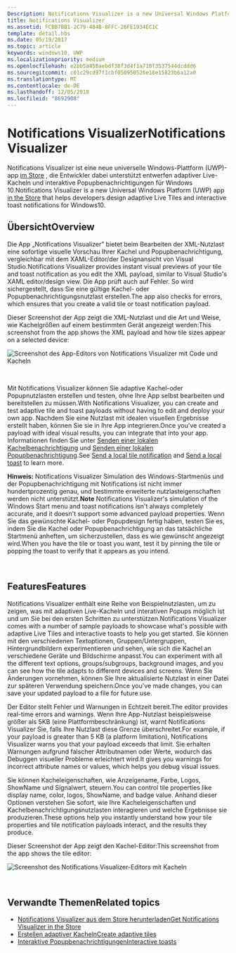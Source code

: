 ```yaml
---
Description: Notifications Visualizer is a new Universal Windows Platform (UWP) app in the Store that helps developers design adaptive live tiles for Windows 10.
title: Notifications Visualizer
ms.assetid: FCBB7BB1-2C79-484B-8FFC-26FE1934EC1C
template: detail.hbs
ms.date: 05/19/2017
ms.topic: article
keywords: windows10, UWP
ms.localizationpriority: medium
ms.openlocfilehash: e2bb5a450aebdf38f3d4f1a710f3537544dcddd6
ms.sourcegitcommit: c01c29cd97f1cbf050950526e18e15823b6a12a0
ms.translationtype: MT
ms.contentlocale: de-DE
ms.lasthandoff: 12/05/2018
ms.locfileid: "8692908"
---
```

# <a name="notifications-visualizer"></a><span data-ttu-id="70a2c-103">Notifications Visualizer</span><span class="sxs-lookup"><span data-stu-id="70a2c-103">Notifications Visualizer</span></span>

 


<span data-ttu-id="70a2c-104">Notifications Visualizer ist eine neue universelle Windows-Plattform (UWP)-app [im Store](https://www.microsoft.com/store/apps/notifications-visualizer/9nblggh5xsl1) , die Entwickler dabei unterstützt entwerfen adaptiver Live-Kacheln und interaktive Popupbenachrichtigungen für Windows 10.</span><span class="sxs-lookup"><span data-stu-id="70a2c-104">Notifications Visualizer is a new Universal Windows Platform (UWP) app [in the Store](https://www.microsoft.com/store/apps/notifications-visualizer/9nblggh5xsl1) that helps developers design adaptive Live Tiles and interactive toast notifications for Windows10.</span></span>


## <a name="overview"></a><span data-ttu-id="70a2c-105">Übersicht</span><span class="sxs-lookup"><span data-stu-id="70a2c-105">Overview</span></span>

<span data-ttu-id="70a2c-106">Die App „Notifications Visualizer” bietet beim Bearbeiten der XML-Nutzlast eine sofortige visuelle Vorschau Ihrer Kachel und Popupbenachrichtigung, vergleichbar mit dem XAML-Editor/der Designansicht von Visual Studio.</span><span class="sxs-lookup"><span data-stu-id="70a2c-106">Notifications Visualizer provides instant visual previews of your tile and toast notification as you edit the XML payload, similar to Visual Studio's XAML editor/design view.</span></span> <span data-ttu-id="70a2c-107">Die App prüft auch auf Fehler. So wird sichergestellt, dass Sie eine gültige Kachel- oder Popupbenachrichtigungsnutzlast erstellen.</span><span class="sxs-lookup"><span data-stu-id="70a2c-107">The app also checks for errors, which ensures that you create a valid tile or toast notification payload.</span></span>

<span data-ttu-id="70a2c-108">Dieser Screenshot der App zeigt die XML-Nutzlast und die Art und Weise, wie Kachelgrößen auf einem bestimmten Gerät angezeigt werden:</span><span class="sxs-lookup"><span data-stu-id="70a2c-108">This screenshot from the app shows the XML payload and how tile sizes appear on a selected device:</span></span>

![Screenshot des App-Editors von Notifications Visualizer mit Code und Kacheln](images/notif-visualizer-001.png)

 

<span data-ttu-id="70a2c-110">Mit Notifications Visualizer können Sie adaptive Kachel-oder Popupnutzlasten erstellen und testen, ohne Ihre App selbst bearbeiten und bereitstellen zu müssen.</span><span class="sxs-lookup"><span data-stu-id="70a2c-110">With Notifications Visualizer, you can create and test adaptive tile and toast payloads without having to edit and deploy your own app.</span></span> <span data-ttu-id="70a2c-111">Nachdem Sie eine Nutzlast mit idealen visuellen Ergebnisse erstellt haben, können Sie sie in Ihre App integrieren.</span><span class="sxs-lookup"><span data-stu-id="70a2c-111">Once you've created a payload with ideal visual results, you can integrate that into your app.</span></span> <span data-ttu-id="70a2c-112">Informationen finden Sie unter [Senden einer lokalen Kachelbenachrichtigung](sending-a-local-tile-notification.md) und [Senden einer lokalen Popupbenachrichtigung](send-local-toast.md).</span><span class="sxs-lookup"><span data-stu-id="70a2c-112">See [Send a local tile notification](sending-a-local-tile-notification.md) and [Send a local toast](send-local-toast.md) to learn more.</span></span>

<span data-ttu-id="70a2c-113">**Hinweis:**  Notifications Visualizer Simulation des Windows-Startmenüs und der Popupbenachrichtigung mit Notifications ist nicht immer hundertprozentig genau, und bestimmte erweiterte nutzlasteigenschaften werden nicht unterstützt.</span><span class="sxs-lookup"><span data-stu-id="70a2c-113">**Note** Notifications Visualizer's simulation of the Windows Start menu and toast notifications isn't always completely accurate, and it doesn't support some advanced payload properties.</span></span> <span data-ttu-id="70a2c-114">Wenn Sie das gewünschte Kachel- oder Popupdesign fertig haben, testen Sie es, indem Sie die Kachel oder Popupbenachrichtigung an das tatsächliche Startmenü anheften, um sicherzustellen, dass es wie gewünscht angezeigt wird.</span><span class="sxs-lookup"><span data-stu-id="70a2c-114">When you have the tile or toast you want, test it by pinning the tile or popping the toast to verify that it appears as you intend.</span></span>

 

## <a name="features"></a><span data-ttu-id="70a2c-115">Features</span><span class="sxs-lookup"><span data-stu-id="70a2c-115">Features</span></span>

<span data-ttu-id="70a2c-116">Notifications Visualizer enthält eine Reihe von Beispielnutzlasten, um zu zeigen, was mit adaptiven Live-Kacheln und interativen Popups möglich ist und um Sie bei den ersten Schritten zu unterstützen.</span><span class="sxs-lookup"><span data-stu-id="70a2c-116">Notifications Visualizer comes with a number of sample payloads to showcase what's possible with adaptive Live Tiles and interactive toasts to help you get started.</span></span> <span data-ttu-id="70a2c-117">Sie können mit den verschiedenen Textoptionen, Gruppen/Untergruppen, Hintergrundbildern experimentieren und sehen, wie sich die Kachel an verschiedene Geräte und Bildschirme anpasst.</span><span class="sxs-lookup"><span data-stu-id="70a2c-117">You can experiment with all the different text options, groups/subgroups, background images, and you can see how the tile adapts to different devices and screens.</span></span> <span data-ttu-id="70a2c-118">Wenn Sie Änderungen vornehmen, können Sie Ihre aktualisierte Nutzlast in einer Datei zur späteren Verwendung speichern.</span><span class="sxs-lookup"><span data-stu-id="70a2c-118">Once you've made changes, you can save your updated payload to a file for future use.</span></span>

<span data-ttu-id="70a2c-119">Der Editor stellt Fehler und Warnungen in Echtzeit bereit.</span><span class="sxs-lookup"><span data-stu-id="70a2c-119">The editor provides real-time errors and warnings.</span></span> <span data-ttu-id="70a2c-120">Wenn Ihre App-Nutzlast beispielsweise größer als 5KB (eine Plattformbeschränkung) ist, warnt Notifications Visualizer Sie, falls Ihre Nutzlast diese Grenze überschreitet.</span><span class="sxs-lookup"><span data-stu-id="70a2c-120">For example, if your payload is greater than 5 KB (a platform limitation), Notifications Visualizer warns you that your payload exceeds that limit.</span></span> <span data-ttu-id="70a2c-121">Sie erhalten Warnungen aufgrund falscher Attributnamen oder Werte, wodurch das Debuggen visueller Probleme erleichtert wird.</span><span class="sxs-lookup"><span data-stu-id="70a2c-121">It gives you warnings for incorrect attribute names or values, which helps you debug visual issues.</span></span>

<span data-ttu-id="70a2c-122">Sie können Kacheleigenschaften, wie Anzeigename, Farbe, Logos, ShowName und Signalwert, steuern.</span><span class="sxs-lookup"><span data-stu-id="70a2c-122">You can control tile properties like display name, color, logos, ShowName, and badge value.</span></span> <span data-ttu-id="70a2c-123">Anhand dieser Optionen verstehen Sie sofort, wie Ihre Kacheleigenschaften und Kachelbenachrichtigungsnutzlasten interagieren und welche Ergebnisse sie produzieren.</span><span class="sxs-lookup"><span data-stu-id="70a2c-123">These options help you instantly understand how your tile properties and tile notification payloads interact, and the results they produce.</span></span>

<span data-ttu-id="70a2c-124">Dieser Screenshot der App zeigt den Kachel-Editor:</span><span class="sxs-lookup"><span data-stu-id="70a2c-124">This screenshot from the app shows the tile editor:</span></span>

![Screenshot des Notifications Visualizer-Editors mit Kacheln](images/notif-visualizer-004.png)

 

## <a name="related-topics"></a><span data-ttu-id="70a2c-126">Verwandte Themen</span><span class="sxs-lookup"><span data-stu-id="70a2c-126">Related topics</span></span>

* [<span data-ttu-id="70a2c-127">Notifications Visualizer aus dem Store herunterladen</span><span class="sxs-lookup"><span data-stu-id="70a2c-127">Get Notifications Visualizer in the Store</span></span>](https://www.microsoft.com/store/apps/notifications-visualizer/9nblggh5xsl1)
* [<span data-ttu-id="70a2c-128">Erstellen adaptiver Kacheln</span><span class="sxs-lookup"><span data-stu-id="70a2c-128">Create adaptive tiles</span></span>](create-adaptive-tiles.md)
* [<span data-ttu-id="70a2c-129">Interaktive Popupbenachrichtigungen</span><span class="sxs-lookup"><span data-stu-id="70a2c-129">Interactive toasts</span></span>](adaptive-interactive-toasts.md)